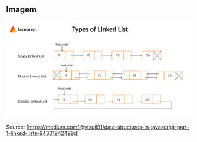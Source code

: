 ## Imagem

![Tipos de lista](./img/linked_lista.png)

Source: [https://medium.com/@ytsuji91/data-structures-in-javascript-part-1-linked-lists-94301942499d]